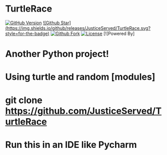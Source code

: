 # TurtleRace
[![GitHub Version](https://img.shields.io/github/release/JusticeServed/TurtleRace.svg?style=for-the-badge)](https://github.com/JusticeServed/TurtleRace/) [![Github Star]
(https://img.shields.io/github/releases/JusticeServed/TurtleRace.svg?style=for-the-badge)](https://github.com/JusticeServed/TurtleRace) [![Github Fork](https://img.shields.io/github/forks/JusticeServed/TurtleRace.svg?style=for-the-badge)](https://github.com/JusticeServed/TurtleRace) [![License](https://img.shields.io/github/stars/JusticeServed/TurtleRace.svg?style=for-the-badge)](https://github.com/JusticeServed/TurtleRace) [![Powered By]
# Another Python project!
# Using turtle and random [modules]
# git clone https://github.com/JusticeServed/TurtleRace
# Run this in an IDE like Pycharm
